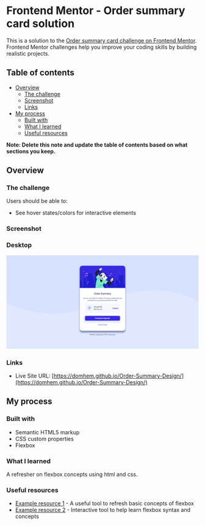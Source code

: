 # Frontend Mentor - Order summary card solution

This is a solution to the [Order summary card challenge on Frontend Mentor](https://www.frontendmentor.io/challenges/order-summary-component-QlPmajDUj). Frontend Mentor challenges help you improve your coding skills by building realistic projects.

## Table of contents

- [Overview](#overview)
  - [The challenge](#the-challenge)
  - [Screenshot](#screenshot)
  - [Links](#links)
- [My process](#my-process)
  - [Built with](#built-with)
  - [What I learned](#what-i-learned)
  - [Useful resources](#useful-resources)


**Note: Delete this note and update the table of contents based on what sections you keep.**

## Overview

### The challenge

Users should be able to:

- See hover states/colors for interactive elements

### Screenshot

### Desktop

![](./images/screenshot/desktop-solution.PNG)

### Links

- Live Site URL: [https://domhem.github.io/Order-Summary-Design/](https://domhem.github.io/Order-Summary-Design/)

## My process

### Built with

- Semantic HTML5 markup
- CSS custom properties
- Flexbox


### What I learned

A refresher on flexbox concepts using html and css.

### Useful resources

- [Example resource 1](https://developer.mozilla.org/en-US/docs/Web/CSS/CSS_Flexible_Box_Layout/Basic_Concepts_of_Flexbox) - A useful tool to refresh basic concepts of flexbox
- [Example resource 2](https://www.w3schools.com/css/css3_flexbox.asp) - Interactive tool to help learn flexbox syntax and concepts
